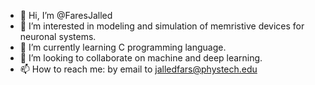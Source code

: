 - 👋 Hi, I’m @FaresJalled 
- 👀 I’m interested in modeling and simulation of memristive devices for neuronal systems.
- 🌱 I’m currently learning C programming language.
- 💞️ I’m looking to collaborate on machine and deep learning.
- 📫 How to reach me: by email to jalledfars@phystech.edu

<!---
FaresJalled/FaresJalled is a ✨ special ✨ repository because its `README.md` (this file) appears on your GitHub profile.
You can click the Preview link to take a look at your changes.
--->
